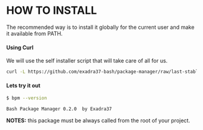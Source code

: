 # HOW TO INSTALL

The recommended way is to install it globally for the current user and make it available from PATH.

#### Using Curl

We will use the self installer script that will take care of all for us.

```bash
curl -L https://github.com/exadra37-bash/package-manager/raw/last-stable-release/self-install.sh | bash -s
```

#### Lets try it out

```bash
$ bpm --version

Bash Package Manager 0.2.0  by Exadra37
```

**NOTES:** this package must be always called from the root of your project.
